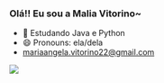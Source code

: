 ### Olá!! Eu sou a Malia Vitorino~

- 🌱 Estudando Java e Python
- 😄 Pronouns: ela/dela
- mariaangela.vitorino22@gmail.com 

<div> 
    <a href="https://www.linkedin.com/in/maria-%C3%A2ngela-vitorino-2552961b6/" target="_blank"><img src="https://img.shields.io/badge/-LinkedIn-%230077B5?style=for-the-badge&logo=linkedin&logoColor=white" target="_blank"></a>  
</div>
